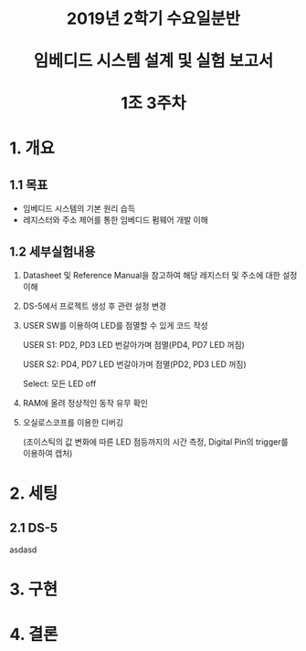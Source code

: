 <h1 align="center">
	2019년 2학기 수요일분반<br><br>
	임베디드 시스템 설계 및 실험 보고서<br><br>
	1조 3주차
</h1>


# 1. 개요


## 1.1 목표
- 임베디드 시스템의 기본 원리 습득
- 레지스터와 주소 제어를 통한 임베디드 펌웨어 개발 이해

## 1.2 세부실험내용
1. Datasheet 및 Reference Manual을 참고하여 해당 레지스터 및 주소에 대한 설정 이해

2. DS-5에서 프로젝트 생성 후 관련 설정 변경

3. USER SW를 이용하여 LED를 점멸할 수 있게 코드 작성

   USER S1: PD2, PD3 LED 번갈아가며 점멸(PD4, PD7 LED 꺼짐)

   USER S2: PD4, PD7 LED 번갈아가며 점멸(PD2, PD3 LED 꺼짐)

   Select: 모든 LED off

4. RAM에 올려 정상적인 동작 유무 확인

5. 오실로스코프를 이용한 디버깅

   (조이스틱의 값 변화에 따른 LED 점등까지의 시간 측정, Digital Pin의 trigger를 이용하여 캡처)








# 2. 세팅
## 2.1 DS-5
asdasd


# 3. 구현


# 4. 결론

